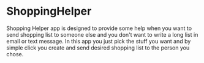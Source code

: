 # ShoppingHelper
Shopping Helper app is designed to provide some help when you want to send shopping list to someone else and you don't want to write a long list in email or text message.
In this app you just pick the stuff you want and by simple click you create and send desired shopping list to the person you chose.
